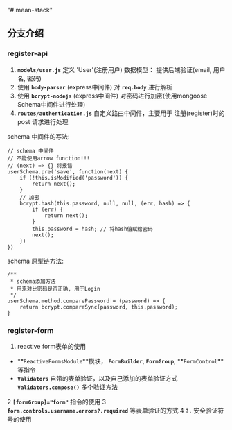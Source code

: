 "# mean-stack" 

## 分支介绍

### register-api

1. **`models/user.js`** 定义 'User'(注册用户) 数据模型： 提供后端验证(email, 用户名, 密码)
2. 使用 **`body-parser`** (express中间件) 对 **`req.body`** 进行解析
3. 使用 **`bcrypt-nodejs`** (express中间件) 对密码进行加密(使用mongoose Schema中间件进行处理)
4. **`routes/authentication.js`** 自定义路由中间件，主要用于 注册(register)时的 post 请求进行处理

schema 中间件的写法:
```
// schema 中间件
// 不能使用arrow function!!!
// (next) => {} 将报错
userSchema.pre('save', function(next) {
    if (!this.isModified('password')) {
        return next();
    }
    // 加密
    bcrypt.hash(this.password, null, null, (err, hash) => {
        if (err) {
            return next();
        }
        this.password = hash; // 将hash值赋给密码
        next();
    })
})

```

schema 原型链方法:

```
/**
 * schema添加方法 
 * 用来对比密码是否正确, 用于Login
 */
userSchema.method.comparePassword = (password) => {
    return bcrypt.compareSync(password, this.password);
}
```

### register-form

1. reactive form表单的使用
  - **`ReactiveFormsModule`**模块， **`FormBuilder`**, **`FormGroup`**, **`FormControl`**等指令
  - **`Validators`** 自带的表单验证，以及自己添加的表单验证方式 **`Validators.compose()`** 多个验证方法

2 **`[formGroup]="form"`** 指令的使用
3 **`form.controls.username.errors?.required`** 等表单验证的方式
4 **`?.`** 安全验证符号的使用